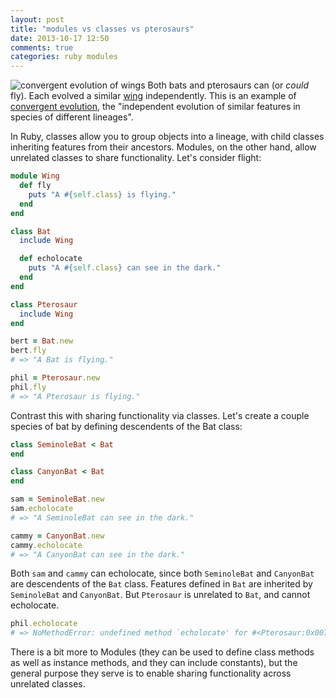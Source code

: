 ```yaml
---
layout: post
title: "modules vs classes vs pterosaurs"
date: 2013-10-17 12:50
comments: true
categories: ruby modules
---
```

![convergent evolution of wings](http://upload.wikimedia.org/wikipedia/commons/3/38/Homology.jpg "Pterosaur, bat, and bird wings")
Both bats and pterosaurs can (or *could* fly). Each evolved a similar [wing](http://upload.wikimedia.org/wikipedia/commons/3/38/Homology.jpg) independently. This is an example of [convergent evolution](http://en.wikipedia.org/wiki/Convergent_evolution), the "independent evolution of similar features in species of different lineages".

In Ruby, classes allow you to group objects into a lineage, with child classes inheriting features from their ancestors. Modules, on the other hand, allow unrelated classes to share functionality. Let's consider flight:

``` ruby
module Wing
  def fly
    puts "A #{self.class} is flying."
  end
end

class Bat
  include Wing

  def echolocate
    puts "A #{self.class} can see in the dark."
  end
end

class Pterosaur
  include Wing
end

bert = Bat.new
bert.fly
# => "A Bat is flying."

phil = Pterosaur.new
phil.fly
# => "A Pterosaur is flying."
```

Contrast this with sharing functionality via classes. Let's create a couple species of bat by defining descendents of the Bat class:

``` ruby
class SeminoleBat < Bat
end

class CanyonBat < Bat
end

sam = SeminoleBat.new
sam.echolocate
# => "A SeminoleBat can see in the dark."

cammy = CanyonBat.new
cammy.echolocate
# => "A CanyonBat can see in the dark."
```

Both `sam` and `cammy` can echolocate, since both `SeminoleBat` and `CanyonBat` are descendents of the `Bat` class. Features defined in `Bat` are inherited by `SeminoleBat` and `CanyonBat`. But `Pterosaur` is unrelated to `Bat`, and cannot echolocate.

``` ruby
phil.echolocate
# => NoMethodError: undefined method `echolocate' for #<Pterosaur:0x007fdcbc082eb0>
```

There is a bit more to Modules (they can be used to define class methods as well as instance methods, and they can include constants), but the general purpose they serve is to enable sharing functionality across unrelated classes.